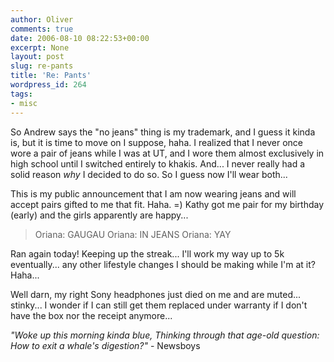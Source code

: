 ```yaml
---
author: Oliver
comments: true
date: 2006-08-10 08:22:53+00:00
excerpt: None
layout: post
slug: re-pants
title: 'Re: Pants'
wordpress_id: 264
tags:
- misc
---
```


So Andrew says the "no jeans" thing is my trademark, and I guess it kinda is, but it is time to move on I suppose, haha.   I realized that I never once wore a pair of jeans while I was at UT, and I wore them almost exclusively in high school until I switched entirely to khakis.  And... I never really had a solid reason <i>why</i> I decided to do so.  So I guess now I'll wear both...

This is my public announcement that I am now wearing jeans and will accept pairs gifted to me that fit. Haha. =)  Kathy got me pair for my birthday (early) and the girls apparently are happy...<blockquote>Oriana: GAUGAU
Oriana: IN JEANS
Oriana: YAY</blockquote>

Ran again today!  Keeping up the streak... I'll work my way up to 5k eventually... any other lifestyle changes I should be making while I'm at it? Haha...

Well darn, my right Sony headphones just died on me and are muted... stinky... I wonder if I can still get them replaced under warranty if I don't have the box nor the receipt anymore...

<i>"Woke up this morning kinda blue,
Thinking through that age-old question:
How to exit a whale's digestion?"</i> - Newsboys